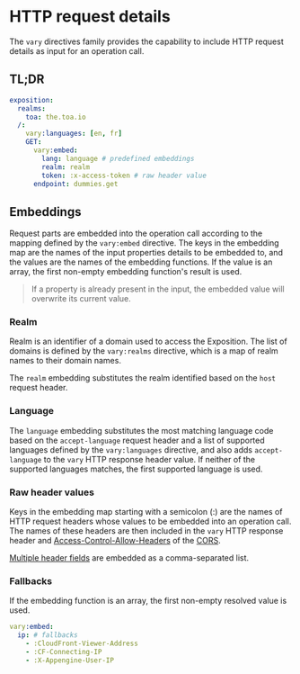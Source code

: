 # HTTP request details

The `vary` directives family provides the capability to include HTTP request details as input for an
operation call.

## TL;DR

```yaml
exposition:
  realms:
    toa: the.toa.io
  /:
    vary:languages: [en, fr]
    GET:
      vary:embed:
        lang: language # predefined embeddings
        realm: realm
        token: :x-access-token # raw header value
      endpoint: dummies.get
```

## Embeddings

Request parts are embedded into the operation call according to the mapping
defined by the `vary:embed` directive.
The keys in the embedding map are the names of the input properties details to be embedded to,
and the values are the names of the embedding functions.
If the value is an array, the first non-empty embedding function's result is used.

> If a property is already present in the input, the embedded value will overwrite its current
> value.

### Realm

Realm is an identifier of a domain used to access the Exposition.
The list of domains is defined by the `vary:realms` directive,
which is a map of realm names to their domain names.

The `realm` embedding substitutes the realm identified based on the `host` request header.

### Language

The `language` embedding substitutes the most matching language code based on the `accept-language`
request header and a list of supported languages defined by the `vary:languages` directive, and also
adds `accept-language` to the `vary` HTTP response header value.
If neither of the supported languages matches, the first supported language is used.

### Raw header values

Keys in the embedding map starting with a semicolon (:) are the names of HTTP request headers whose
values to be embedded into an operation call.
The names of these headers are then included in the `vary` HTTP response header
and [Access-Control-Allow-Headers](https://developer.mozilla.org/en-US/docs/Web/HTTP/Headers/Access-Control-Allow-Headers)
of the [CORS](protocol.md#cors).

[Multiple header fields](https://www.w3.org/Protocols/rfc2616/rfc2616-sec4.html#sec4.2) are embedded
as a comma-separated list.

### Fallbacks

If the embedding function is an array, the first non-empty resolved value is used.

```yaml
vary:embed:
  ip: # fallbacks
    - :CloudFront-Viewer-Address
    - :CF-Connecting-IP
    - :X-Appengine-User-IP
```

